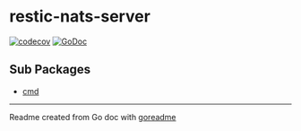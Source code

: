 # restic-nats-server

[![codecov](https://codecov.io/gh/Fishwaldo/restic-nats-server/branch/master/graph/badge.svg)](https://codecov.io/gh/Fishwaldo/restic-nats-server)
[![GoDoc](https://img.shields.io/badge/pkg.go.dev-doc-blue)](http://pkg.go.dev/github.com/Fishwaldo/restic-nats-server)

## Sub Packages

* [cmd](./cmd)

---
Readme created from Go doc with [goreadme](https://github.com/posener/goreadme)
